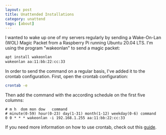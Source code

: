 ```yaml
---
layout: post
title: Unattended Installations
category: unattend
tags: [about]
---
```


I wanted to wake up one of my servers regularly by sending a Wake-On-Lan (WOL) Magic Packet from a Raspberry Pi running Ubuntu 20.04 LTS. I'm using the program "wakeonlan" to send a magic packet:

~~~bash
apt install wakeonlan
wakeonlan aa:11:bb:22:cc:33
~~~

In order to send the command on a regular basis, I've added it to the crontab configuration. First, open the crontab configuration:

~~~bash
crontab -e
~~~

Then add the command with the according schedule on the first five columns:

~~~text
# m h  dom mon dow   command
# minute(0-59) hour(0-23) day(1-31) month(1-12) weekday(0-6) command
0 0 * * * wakeonlan -i 192.168.1.255 aa:11:bb:22:cc:33
~~~

If you need more information on how to use crontab, check out this [guide](https://www.howtogeek.com/101288/how-to-schedule-tasks-on-linux-an-introduction-to-crontab-files/).
